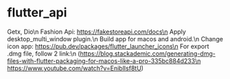 # flutter_api

Getx, Dio\n
Fashion Api: https://fakestoreapi.com/docs\n
Apply desktop_multi_window plugin.\n
Build app for macos and android.\n
Change icon app: https://pub.dev/packages/flutter_launcher_icons\n
For export .dmg file, follow 2 link:\n
(https://blog.stackademic.com/generating-dmg-files-with-flutter-packaging-for-macos-like-a-pro-335bc884d233\n
https://www.youtube.com/watch?v=EniblIsf8tU)
